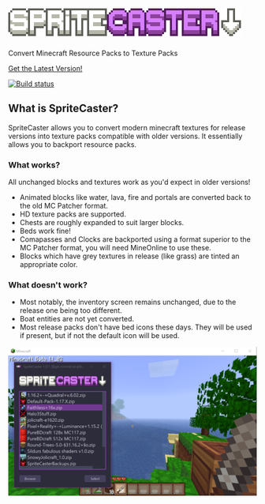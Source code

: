 # ![logo](spritecasterlogo.png)

Convert Minecraft Resource Packs to Texture Packs

[Get the Latest Version!](https://github.com/craftycodie/SpriteCaster/releases/latest)

[![Build status](https://ci.appveyor.com/api/projects/status/vv9mxuq9o7xgvjbi?branch=main&svg=true)](https://ci.appveyor.com/project/craftycodie/spritecaster) 

## What is SpriteCaster?
SpriteCaster allows you to convert modern minecraft textures for release versions into texture packs compatible with older versions. It essentially allows you to backport resource packs. 

### What works?
All unchanged blocks and textures work as you'd expect in older versions!

- Animated blocks like water, lava, fire and portals are converted back to the old MC Patcher format.
- HD texture packs are supported.
- Chests are roughly expanded to suit larger blocks.
- Beds work fine!
- Comapasses and Clocks are backported using a format superior to the MC Patcher format, you will need MineOnline to use these.
- Blocks which have grey textures in release (like grass) are tinted an appropriate color.

### What doesn't work?
- Most notably, the inventory screen remains unchanged, due to the release one being too different.
- Boat entities are not yet converted.
- Most release packs don't have bed icons these days. They will be used if present, but if not the default icon will be used.

![demo](demo.png)
